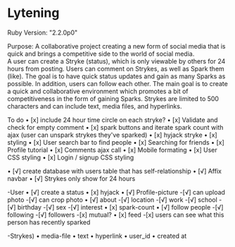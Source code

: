 # Lytening

Ruby Version: "2.2.0p0"

Purpose: A collaborative project creating a new form of social media that is
         quick and brings a competitive side to the world of social media.  
         A user can create a Stryke (status), which is only viewable by others
         for 24 hours from posting.  Users can comment on Strykes, as well as
         Spark them (like).  The goal is to have quick status updates and
         gain as many Sparks as possible.  In addition, users can follow each
         other.  The main goal is to create a quick and collaborative
         environment which promotes a bit of competitiveness in the form of
         gaining Sparks.  Strykes are limited to 500 characters and can include
         text, media files, and hyperlinks.

To do
  • [x] include 24 hour time circle on each stryke?
  • [x] Validate and check for empty comment
  • [x] spark buttons and iterate spark count with ajax (user can unspark strykes they've sparked)
  • [x] hyjack stryke
  • [x] styling
  • [x] User search bar to find people
  • [x] Searching for friends
  • [x] Profile tutorial
  • [x] Comments ajax call
  • [x] Mobile formating
  • [x] User CSS styling
  • [x] Login / signup CSS styling

  • [√] create database with users table that has self-relationship
  • [√] Affix navbar
  • [√] Strykes only show for 24 hours


-User
  • [√] create a status
  • [x] hyjack
  • [√] Profile-picture
      -[√] can upload photo
      -[√] can crop photo
  • [√] about
      -[√] location
      -[√] work
      -[√] school
      -[√] birthday
      -[√] sex
      -[√] interest
  • [x] spark-count
  • [√] follow people
      -[√] following
      -[√] followers
      -[x] mutual?
  • [x] feed
      -[x] users can see what this person has recently sparked

-Strykes)
  • media-file
  • text
  • hyperlink
  • user_id
  • created at
